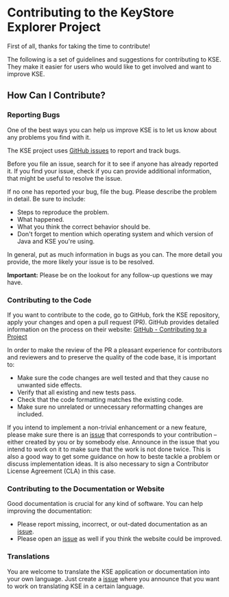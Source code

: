 # Contributing to the KeyStore Explorer Project

First of all, thanks for taking the time to contribute! 

The following is a set of guidelines and suggestions for contributing to KSE. They make it easier for users who would like to get involved and want to improve KSE.

## How Can I Contribute?

### Reporting Bugs

One of the best ways you can help us improve KSE is to let us know about any problems you find with it.

The KSE project uses [GitHub issues](https://guides.github.com/features/issues/) to report and track bugs.

Before you file an issue, search for it to see if anyone has already reported it. If you find your issue, check if you can provide additional information, that might be useful to resolve the issue.

If no one has reported your bug, file the bug. Please describe the problem in detail. Be sure to include:
* Steps to reproduce the problem.
* What happened.
* What you think the correct behavior should be.
* Don't forget to mention which operating system and which version of Java and KSE you're using.

In general, put as much information in bugs as you can. The more detail you provide, the more likely your issue is to be resolved.

**Important:** Please be on the lookout for any follow-up questions we may have.

### Contributing to the Code

If you want to contribute to the code, go to GitHub, fork the KSE repository, apply your changes and open a pull request (PR). GitHub provides detailed information on the process on their website:
[GitHub - Contributing to a Project](https://guides.github.com/activities/contributing-to-open-source/#contributing)

In order to make the review of the PR a pleasant experience for contributors and reviewers and to preserve the quality of the code base, it is important to:
* Make sure the code changes are well tested and that they cause no unwanted side effects.
* Verify that all existing and new tests pass.
* Check that the code formatting matches the existing code.
* Make sure no unrelated or unnecessary reformatting changes are included.

If you intend to implement a non-trivial enhancement or a new feature, please make sure there is an [issue](https://guides.github.com/features/issues/) that corresponds to your contribution &ndash; either created by you or by somebody else. Announce in the issue that you intend to work on it to make sure that the work is not done twice. This is also a good way to get some guidance on how 	to beste tackle a problem or discuss implementation ideas. It is also necessary to sign a Contributor License Agreement (CLA) in this case.

### Contributing to the Documentation or Website

Good documentation is crucial for any kind of software. You can help improving the documentation:
* Please report missing, incorrect, or out-dated documentation as an [issue](https://guides.github.com/features/issues/).
* Please open an [issue](https://guides.github.com/features/issues/) as well if you think the website could be improved.

### Translations

You are welcome to translate the KSE application or documentation into your own language. Just create a	[issue](https://guides.github.com/features/issues/) where you announce that you want to work on translating KSE in a certain language.
